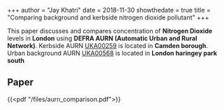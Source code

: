 +++
author = "Jay Khatri"
date = 2018-11-30
showthedate = true
title = "Comparing background and kerbside nitrogen dioxide pollutant"
+++


This paper discusses and compares concentration of **Nitrogen Dioxide** levels in **London** using **DEFRA AURN (Automatic Urban and Rural Network)**. Kerbside AURN [UKA00259](https://uk-air.defra.gov.uk/networks/site-info?site_id=CA1) is located in **Camden borough**.
Urban background AURN [UKA00568](https://uk-air.defra.gov.uk/networks/site-info?site_id=HG4) is located in **London haringey park south**

<!--more-->

## Paper

{{<pdf "/files/aurn_comparison.pdf">}}
